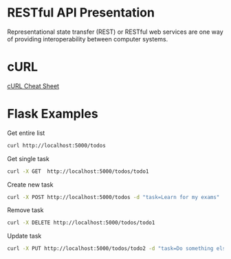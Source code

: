 # RESTful API Presentation

Representational state transfer (REST) or RESTful web services are one way of providing interoperability between computer systems.

# cURL

[cURL Cheat Sheet](curl-cheat-sheet.md)

# Flask Examples

Get entire list
```bash
curl http://localhost:5000/todos
```

Get single task
```bash
curl -X GET  http://localhost:5000/todos/todo1
```

Create new task
```bash
curl -X POST http://localhost:5000/todos -d "task=Learn for my exams"
```

Remove task
```bash
curl -X DELETE http://localhost:5000/todos/todo1
```

Update task
```bash
curl -X PUT http://localhost:5000/todos/todo2 -d "task=Do something else"
```


